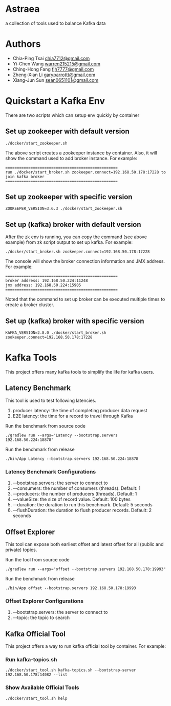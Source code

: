 # Astraea
a collection of tools used to balance Kafka data

# Authors
- Chia-Ping Tsai <chia7712@gmail.com>
- Yi-Chen   Wang <warren215215@gmail.com>
- Ching-Hong Fang <fjh7777@gmail.com>
- Zheng-Xian Li <garyparrottt@gmail.com>
- Xiang-Jun Sun <sean0651101@gmail.com>

# Quickstart a Kafka Env

There are two scripts which can setup env quickly by container

## Set up zookeeper with default version

```shell
./docker/start_zookeeper.sh
```

The above script creates a zookeeper instance by container. Also, it will show the command used to add broker instance. For example:

```shell
=================================================
run ./docker/start_broker.sh zookeeper.connect=192.168.50.178:17228 to join kafka broker
=================================================
```

## Set up zookeeper with specific version

```shell
ZOOKEEPER_VERSION=3.6.3 ./docker/start_zookeeper.sh
```

## Set up (kafka) broker with default version

After the zk env is running, you can copy the command (see above example) from zk script output to set up kafka. For example:
```shell
./docker/start_broker.sh zookeeper.connect=192.168.50.178:17228
```

The console will show the broker connection information and JMX address. For example:

```shell
=================================================
broker address: 192.168.50.224:11248
jmx address: 192.168.50.224:15905
=================================================
```

Noted that the command to set up broker can be executed multiple times to create a broker cluster.

## Set up (kafka) broker with specific version

```shell
KAFKA_VERSION=2.8.0 ./docker/start_broker.sh zookeeper.connect=192.168.50.178:17228
```

# Kafka Tools

This project offers many kafka tools to simplify the life for kafka users.

## Latency Benchmark

This tool is used to test following latencies.
1. producer latency: the time of completing producer data request
2. E2E latency: the time for a record to travel through Kafka

Run the benchmark from source code
```shell
./gradlew run --args="Latency --bootstrap.servers 192.168.50.224:18878"
```

Run the benchmark from release
```shell
./bin/App Latency --bootstrap.servers 192.168.50.224:18878
```

### Latency Benchmark Configurations
1. --bootstrap.servers: the server to connect to
2. --consumers: the number of consumers (threads). Default: 1
3. --producers: the number of producers (threads). Default: 1
4. --valueSize: the size of record value. Default: 100 bytes
5. --duration: the duration to run this benchmark. Default: 5 seconds
6. --flushDuration: the duration to flush producer records. Default: 2 seconds

## Offset Explorer

This tool can expose both earliest offset and latest offset for all (public and private) topics.

Run the tool from source code
```shell
./gradlew run --args="offset --bootstrap.servers 192.168.50.178:19993"
```

Run the benchmark from release
```shell
./bin/App offset --bootstrap.servers 192.168.50.178:19993
```

### Offset Explorer Configurations
1. --bootstrap.servers: the server to connect to
2. --topic: the topic to search

## Kafka Official Tool

This project offers a way to run kafka official tool by container. For example:

### Run kafka-topics.sh

```shell
./docker/start_tool.sh kafka-topics.sh --bootstrap-server 192.168.50.178:14082 --list
```

### Show Available Official Tools

```shell
./docker/start_tool.sh help
```
